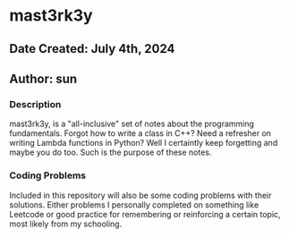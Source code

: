 # mast3rk3y
## Date Created: July 4th, 2024
## Author: sun
### Description
mast3rk3y, is a "all-inclusive" set of notes about the programming fundamentals. Forgot how to write a class in C++? Need a refresher on writing Lambda functions in Python? Well I certaintly keep forgetting and maybe you do too. Such is the purpose of these notes. 
### Coding Problems
Included in this repository will also be some coding problems with their solutions. Either problems I personally completed on something like Leetcode or good practice for remembering or reinforcing a certain topic, most likely from my schooling.
